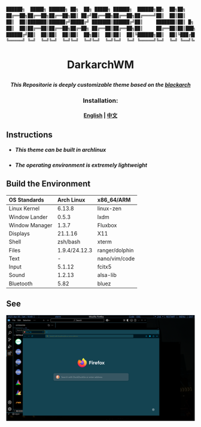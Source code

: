   ```ruby
  ██████╗  █████╗ ██████╗ ██╗  ██╗ █████╗ ██████╗  ██████╗██╗  ██╗██╗    ██╗███╗   ███╗
  ██╔══██╗██╔══██╗██╔══██╗██║ ██╔╝██╔══██╗██╔══██╗██╔════╝██║  ██║██║    ██║████╗ ████║
  ██║  ██║███████║██████╔╝█████╔╝ ███████║██████╔╝██║     ███████║██║ █╗ ██║██╔████╔██║
  ██║  ██║██╔══██║██╔══██╗██╔═██╗ ██╔══██║██╔══██╗██║     ██╔══██║██║███╗██║██║╚██╔╝██║
  ██████╔╝██║  ██║██║  ██║██║  ██╗██║  ██║██║  ██║╚██████╗██║  ██║╚███╔███╔╝██║ ╚═╝ ██║
  ╚═════╝ ╚═╝  ╚═╝╚═╝  ╚═╝╚═╝  ╚═╝╚═╝  ╚═╝╚═╝  ╚═╝ ╚═════╝╚═╝  ╚═╝ ╚══╝╚══╝ ╚═╝     ╚═╝.theme
  ```

# <p align="center"> DarkarchWM </p>

##### <p align="center"> This Repositorie is deeply customizable theme based on the [blackarch](https://blackarch.org/) </p>

### <p align="center"> Installation: </p>
#### <p align="center"> [English](./language/English.md) | [中文](./language/Chinese.md) </p>

## Instructions
- ##### This theme can be built in archlinux
- ##### The operating environment is extremely lightweight


## Build the Environment

  | OS Standards | Arch Linux | x86_64/ARM |
  | :------ | :------ | :------ |
  | Linux Kernel | 6.13.8 | linux-zen |
  | Window Lander | 0.5.3 | lxdm |
  | Window Manager | 1.3.7 | Fluxbox |
  | Displays | 21.1.16 | X11 |
  | Shell | zsh/bash | xterm |
  | Files | 1.9.4/24.12.3 | ranger/dolphin |
  | Text | - | nano/vim/code |
  | Input | 5.1.12 | fcitx5 |
  | Sound | 1.2.13 | alsa-lib |
  | Bluetooth | 5.82 | bluez |

## See

![image](./png/firefox.png)
